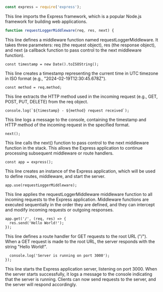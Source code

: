 ```javascript
const express = require('express');
```
This line imports the Express framework, which is a popular Node.js framework for building web applications.

```javascript
function requestLoggerMiddleware(req, res, next) {
```
This line defines a middleware function named requestLoggerMiddleware. It takes three parameters: req (the request object), res (the response object), and next (a callback function to pass control to the next middleware function).

```
const timestamp = new Date().toISOString();
```
This line creates a timestamp representing the current time in UTC timezone in ISO format (e.g., "2024-02-19T12:30:45.678Z").

```
const method = req.method;
```
This line extracts the HTTP method used in the incoming request (e.g., GET, POST, PUT, DELETE) from the req object.

```
console.log(`${timestamp} - ${method} request received`);
```
This line logs a message to the console, containing the timestamp and HTTP method of the incoming request in the specified format.

```
next();
```
This line calls the next() function to pass control to the next middleware function in the stack. This allows the Express application to continue processing subsequent middleware or route handlers.

```
const app = express();
```
This line creates an instance of the Express application, which will be used to define routes, middleware, and start the server.

```
app.use(requestLoggerMiddleware);
```
This line applies the requestLoggerMiddleware middleware function to all incoming requests to the Express application. Middleware functions are executed sequentially in the order they are defined, and they can intercept and modify incoming requests or outgoing responses.

```
app.get('/', (req, res) => {
  res.send('Hello World!');
});
```
This line defines a route handler for GET requests to the root URL ("/"). When a GET request is made to the root URL, the server responds with the string "Hello World!".

```app.listen(3000, () => {
  console.log('Server is running on port 3000');
});
```
This line starts the Express application server, listening on port 3000. When the server starts successfully, it logs a message to the console indicating that the server is running. Clients can now send requests to the server, and the server will respond accordingly.
